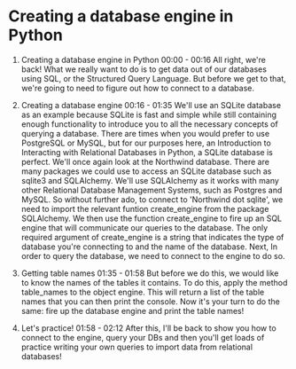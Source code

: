 # Creating a database engine in Python

1. Creating a database engine in Python
00:00 - 00:16
All right, we're back! What we really want to do is to get data out of our databases using SQL, or the Structured Query Language. But before we get to that, we're going to need to figure out how to connect to a database.

2. Creating a database engine
00:16 - 01:35
We'll use an SQLite database as an example because SQLite is fast and simple while still containing enough functionality to introduce you to all the necessary concepts of querying a database. There are times when you would prefer to use PostgreSQL or MySQL, but for our purposes here, an Introduction to Interacting with Relational Databases in Python, a SQLite database is perfect. We'll once again look at the Northwind database. There are many packages we could use to access an SQLite database such as sqlite3 and SQLAlchemy. We'll use SQLAlchemy as it works with many other Relational Database Management Systems, such as Postgres and MySQL. So without further ado, to connect to 'Northwind dot sqlite', we need to import the relevant funtion create_engine from the package SQLAlchemy. We then use the function create_engine to fire up an SQL engine that will communicate our queries to the database. The only required argument of create_engine is a string that indicates the type of database you're connecting to and the name of the database. Next, In order to query the database, we need to connect to the engine to do so.

3. Getting table names
01:35 - 01:58
But before we do this, we would like to know the names of the tables it contains. To do this, apply the method table_names to the object engine. This will return a list of the table names that you can then print the console. Now it's your turn to do the same: fire up the database engine and print the table names!

4. Let's practice!
01:58 - 02:12
After this, I'll be back to show you how to connect to the engine, query your DBs and then you'll get loads of practice writing your own queries to import data from relational databases!

